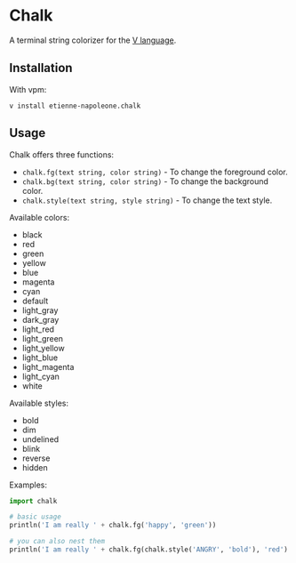 # Chalk

A terminal string colorizer for the [V language](https://vlang.io).


## Installation

With vpm:
```
v install etienne-napoleone.chalk
```

## Usage

Chalk offers three functions:
- `chalk.fg(text string, color string)` - To change the foreground color.
- `chalk.bg(text string, color string)` - To change the background color.
- `chalk.style(text string, style string)` - To change the text style.

Available colors:
- black
- red
- green
- yellow
- blue
- magenta
- cyan
- default
- light_gray
- dark_gray
- light_red
- light_green
- light_yellow
- light_blue
- light_magenta
- light_cyan
- white

Available styles:
- bold
- dim
- undelined
- blink
- reverse
- hidden

Examples:

```python
import chalk

# basic usage
println('I am really ' + chalk.fg('happy', 'green'))

# you can also nest them
println('I am really ' + chalk.fg(chalk.style('ANGRY', 'bold'), 'red') 
```
